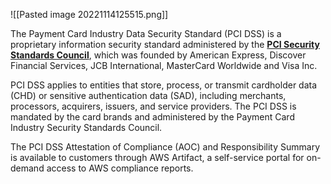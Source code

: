 ![[Pasted image 20221114125515.png]]

The Payment Card Industry Data Security Standard (PCI DSS) is a proprietary information security standard administered by the **[PCI Security Standards Council](https://www.pcisecuritystandards.org/)**, which was founded by American Express, Discover Financial Services, JCB International, MasterCard Worldwide and Visa Inc.

PCI DSS applies to entities that store, process, or transmit cardholder data (CHD) or sensitive authentication data (SAD), including merchants, processors, acquirers, issuers, and service providers. The PCI DSS is mandated by the card brands and administered by the Payment Card Industry Security Standards Council.

The PCI DSS Attestation of Compliance (AOC) and Responsibility Summary is available to customers through AWS Artifact, a self-service portal for on-demand access to AWS compliance reports.
